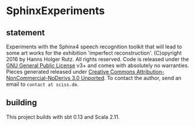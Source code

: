 # SphinxExperiments

## statement

Experiments with the Sphinx4 speech recognition toolkit that will lead to some art works for the
exhibition 'imperfect reconstruction'. (C)opyright 2016 by Hanns Holger Rutz. All rights reserved. 
Code is released under the
[GNU General Public License](http://github.com/Sciss/SphinxExperiments/blob/master/licenses/SphinxExperiments-License.txt)
v3+ and comes with absolutely no warranties. Pieces generated released under
[Creative Commons Attribution-NonCommercial-NoDerivs 3.0 Unported](https://creativecommons.org/licenses/by-nc-nd/3.0/).
To contact the author, send an email to `contact at sciss.de`.

## building

This project builds with sbt 0.13 and Scala 2.11.
